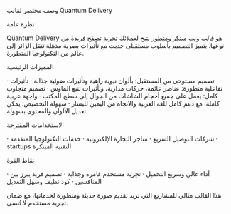 وصف مختصر لقالب Quantum Delivery

نظرة عامة

Quantum Delivery هو قالب ويب مبتكر ومتطور يتيح لعملائك تجربة تصفح فريدة من نوعها. يتميز التصميم بأسلوب مستقبلي حديث مع تأثيرات بصرية مذهلة تنقل الزائر إلى عالم من التكنولوجيا المتطورة.

المميزات الرئيسية

· تصميم مستوحى من المستقبل: بألوان نيوية زاهية وتأثيرات ضوئية جذابة
· تأثيرات تفاعلية متطورة: عناصر عائمة، حركات مدارية، وتأثيرات تتبع الماوس
· تصميم متجاوب كامل: يعمل على جميع أحجام الشاشات من الجوال إلى سطح المكتب
· واجهة عربية كاملة: مع دعم كامل للغة العربية والاتجاه من اليمين لليسار
· سهولة التخصيص: يمكن تعديل الألوان والمحتوى بسهولة

الاستخدامات المقترحة

· شركات التوصيل السريع
· متاجر التجارة الإلكترونية
· خدمات التكنولوجيا المتقدمة
· startups التقنية المبتكرة

نقاط القوة

· أداء عالي وسريع التحميل
· تجربة مستخدم غامرة وجذابة
· تصميم فريد يبرز بين المنافسين
· كود نظيف وسهل التعديل

هذا القالب مثالي للمشاريع التي تريد تقديم صورة حديثة ومتطورة لخدماتها، مع ضمان تجربة مستخدم لا تُنسى.
